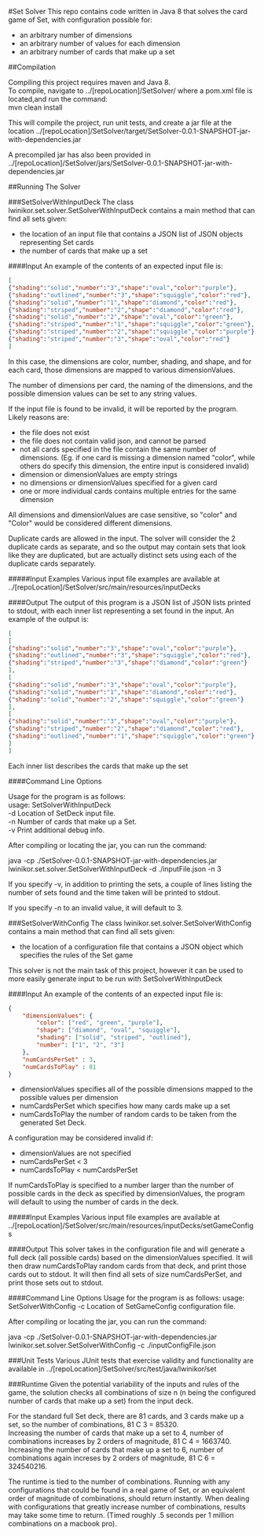 #Set Solver
This repo contains code written in Java 8 that solves the card game of Set, with configuration possible for:

* an arbitrary number of dimensions 
* an arbitrary number of values for each dimension
* an arbitrary number of cards that make up a set

##Compilation

Compiling this project requires maven and Java 8.  
To compile, navigate to  ../[repoLocation]/SetSolver/ where a pom.xml file is located,and run the command: <br>
mvn clean install

This will compile the project, run unit tests, and create a jar file at the location ../[repoLocation]/SetSolver/target/SetSolver-0.0.1-SNAPSHOT-jar-with-dependencies.jar

A precompiled jar has also been provided in ../[repoLocation]/SetSolver/jars/SetSolver-0.0.1-SNAPSHOT-jar-with-dependencies.jar

##Running The Solver

###SetSolverWithInputDeck
The class lwinikor.set.solver.SetSolverWithInputDeck contains a main method that can find all sets given: 

* the location of an input file that contains a JSON list of JSON objects representing Set cards
* the number of cards that make up a set

####Input
An example of the contents of an expected input file is:

```json
[
{"shading":"solid","number":"3","shape":"oval","color":"purple"},
{"shading":"outlined","number":"3","shape":"squiggle","color":"red"},
{"shading":"solid","number":"1","shape":"diamond","color":"red"},
{"shading":"striped","number":"2","shape":"diamond","color":"red"},
{"shading":"solid","number":"2","shape":"oval","color":"green"},
{"shading":"striped","number":"1","shape":"squiggle","color":"green"},
{"shading":"striped","number":"2","shape":"squiggle","color":"purple"},
{"shading":"striped","number":"3","shape":"oval","color":"red"}
]
```

In this case, the dimensions are color, number, shading, and shape, and for each card, those dimensions are mapped to various dimensionValues. 

The number of dimensions per card, the naming of the dimensions, and the possible dimension values can be set to any string values.

If the input file is found to be invalid, it will be reported by the program. Likely reasons are:

* the file does not exist
* the file does not contain valid json, and cannot be parsed
* not all cards specified in the file contain the same number of dimensions. (Eg. if one card is missing a dimension named "color", while others do specify this dimension, the entire input is considered invalid)
* dimension or dimensionValues are empty strings
* no dimensions or dimensionValues specified for a given card
* one or more individual cards contains multiple entries for the same dimension

All dimensions and dimensionValues are case sensitive, so "color" and "Color" would be considered different dimensions.

Duplicate cards are allowed in the input. The solver will consider the 2 duplicate cards as separate, and so the output may contain sets that look like they are duplicated, but are actually distinct sets using each of the duplicate cards separately.

#####Input Examples
Various input file examples are available at ../[repoLocation]/SetSolver/src/main/resources/inputDecks

####Output
The output of this program is a JSON list of JSON lists printed to stdout, with each inner list representing a set found in the input.  An example of the output is:

```json
[
[
{"shading":"solid","number":"3","shape":"oval","color":"purple"},
{"shading":"outlined","number":"3","shape":"squiggle","color":"red"},
{"shading":"striped","number":"3","shape":"diamond","color":"green"}
],
[
{"shading":"solid","number":"3","shape":"oval","color":"purple"},
{"shading":"solid","number":"1","shape":"diamond","color":"red"},
{"shading":"solid","number":"2","shape":"squiggle","color":"green"}
],
[
{"shading":"solid","number":"3","shape":"oval","color":"purple"},
{"shading":"striped","number":"2","shape":"diamond","color":"red"},
{"shading":"outlined","number":"1","shape":"squiggle","color":"green"}
]
]
```
Each inner list describes the cards that make up the set

####Command Line Options

Usage for the program is as follows: <br>
usage: SetSolverWithInputDeck <br>
 -d <arg>   Location of SetDeck input file. <br>
 -n <arg>   Number of cards that make up a Set. <br>
 -v         Print additional debug info. <br>

After compiling or locating the jar, you can run the command:

java -cp ./SetSolver-0.0.1-SNAPSHOT-jar-with-dependencies.jar lwinikor.set.solver.SetSolverWithInputDeck -d ./inputFile.json -n 3

If you specify -v, in addition to printing the sets, a couple of lines listing the number of sets found and the time taken will be printed to stdout.

If you specify -n to an invalid value, it will default to 3.

###SetSolverWithConfig
The class lwinikor.set.solver.SetSolverWithConfig contains a main method that can find all sets given:

* the location of a configuration file that contains a JSON object which specifies the rules of the Set game 

This solver is not the main task of this project, however it can be used to more easily generate input to be run with SetSolverWithInputDeck

####Input
An example of the contents of an expected input file is:

```json
{
	"dimensionValues": {
		"color": ["red", "green", "purple"],
		"shape": ["diamond", "oval", "squiggle"],
		"shading": ["solid", "striped", "outlined"],
		"number": ["1", "2", "3"]
	},
	"numCardsPerSet" : 3,
	"numCardsToPlay" : 81
}
```
* dimensionValues specifies all of the possible dimensions mapped to the possible values per dimension
* numCardsPerSet which specifies how many cards make up a set
* numCardsToPlay the number of random cards to be taken from the generated Set Deck.

A configuration may be considered invalid if:

* dimensionValues are not specified
* numCardsPerSet < 3
* numCardsToPlay < numCardsPerSet

If numCardsToPlay is specified to a number larger than the number of possible cards in the deck as specified by dimensionValues, the program will default to using the number of cards in the deck.

#####Input Examples
Various input file examples are available at ../[repoLocation]/SetSolver/src/main/resources/inputDecks/setGameConfigs

####Output
This solver takes in the configuration file and will generate a full deck (all possible cards) based on the dimensionValues specified.  It will then draw numCardsToPlay random cards from that deck, and print those cards out to stdout.  It will then find all sets of size numCardsPerSet, and print those sets out to stdout.

####Command Line Options
Usage for the program is as follows:
usage: SetSolverWithConfig
 -c <arg>   Location of SetGameConfig configuration file.

After compiling or locating the jar, you can run the command:

java -cp ./SetSolver-0.0.1-SNAPSHOT-jar-with-dependencies.jar lwinikor.set.solver.SetSolverWithConfig -c ./inputConfigFile.json

###Unit Tests
Various JUnit tests that exercise validity and functionality are available in ../[repoLocation]/SetSolver/src/test/java/lwinikor/set

###Runtime
Given the potential variability of the inputs and rules of the game, the solution checks all combinations of size n (n being the configured number of cards that make up a set) from the input deck.

For the standard full Set deck, there are 81 cards, and 3 cards make up a set, so the number of combinations, 81 C 3 = 85320.<br>
Increasing the number of cards that make up a set to 4, number of combinations increases by 2 orders of magnitude, 81 C 4 = 1663740.<br>
Increasing the number of cards that make up a set to 6, number of combinations again increses by 2 orders of magnitude, 81 C 6 = 324540216.<br>

The runtime is tied to the number of combinations.  Running with any configurations that could be found in a real game of Set, or an equivalent order of magnitude of combinations, should return instantly.  When dealing with configurations that greatly increase number of combinations, results may take some time to return. (Timed roughly .5 seconds per 1 million combinations on a macbook pro).  